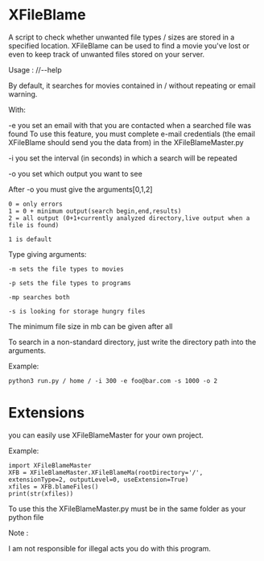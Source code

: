 # XFileBlame
A script to check whether unwanted file types / sizes are stored in a specified location.
XFileBlame can be used to find a movie you've lost or even to keep track of unwanted files stored on your server.

Usage :   //--help

By default, it searches for movies contained in / without repeating or email warning.

With:

   -e you set an email with that you are contacted when a searched file was found
     To use this feature, you must complete e-mail credentials (the  email XFileBlame should send you the data from)
     in the XFileBlameMaster.py
     
   -i you set the interval (in seconds) in which a search will be repeated
  
   -o you set which output you want to see
     
   After -o you must give the arguments[0,1,2]
   
    0 = only errors     
    1 = 0 + minimum output(search begin,end,results)
    2 = all output (0+1+currently analyzed directory,live output when a file is found)
    
    1 is default

Type giving arguments:

    -m sets the file types to movies
  
    -p sets the file types to programs
  
    -mp searches both
  
    -s is looking for storage hungry files
  
  The minimum file size in mb can be given after all

To search in a non-standard directory, just write the directory path into the arguments.

Example:

    python3 run.py / home / -i 300 -e foo@bar.com -s 1000 -o 2
# Extensions
you can easily use XFileBlameMaster for your own project.

Example:

    import XFileBlameMaster
    XFB = XFileBlameMaster.XFileBlameMa(rootDirectory='/', extensionType=2, outputLevel=0, useExtension=True)
    xfiles = XFB.blameFiles()
    print(str(xfiles))
To use this the XFileBlameMaster.py must be in the same folder as your python file

Note :

I am not responsible for illegal acts you do with this program.
